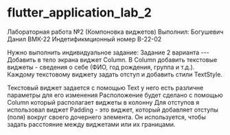 # flutter_application_lab_2

Лабораторная работа №2 (Компоновка виджетов)
Выполнил: Богушевич Данил ВМК-22 Индетификмционный номер В-22-02

Нужно выполнить индивидуальное задание: Задание 2 варианта --- Добавить в тело экрана виджет Column. В Column добавить текстовые виджеты - сведения о себе (ФИО, год рождения, группа и т.д.). Каждому текстовому виджету задать отступ и добавить стили TextStyle.

Текстовый виджет задается с помощью Text у него есть различне параметры для его изменения
Расположение будет сделано с помощью Column который располагает виджеты в колонну
Для отступов я использовал виджет Padding - это виджет, который добавляет отступы (поля) вокруг своего дочернего элемента. Он используется, чтобы задать расстояние между виджетами или их границами.

